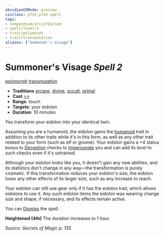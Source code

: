 ```yaml
---
obsidianUIMode: preview
cssclass: pf2e,pf2e-spell
tags:
- compendium/src/pf2e/som
- spell/level/2
- trait/polymorph
- trait/transmutation
aliases: ["Summoner's Visage"]
---
```

# Summoner's Visage *Spell 2*   
[polymorph](polymorph.md "Polymorph Effect Trait")  [transmutation](transmutation.md "Transmutation School Trait")  

- **Traditions** [arcane](arcane.md "Arcane Tradition Trait"), [divine](divine.md "Divine Tradition Trait"), [occult](occult.md "Occult Tradition Trait"), [primal](primal.md "Primal Tradition Trait")
- **Cast** [>>](chapter-9-playing-the-game.md#Actions "Two-Action") 
- **Range**: touch
- **Targets**: your eidolon
- **Duration**: 10 minutes

You transform your eidolon into your identical twin.

Assuming you are a humanoid, the eidolon gains the [humanoid](humanoid.md "Humanoid Creature Type Trait") trait in addition to its other traits while it's in this form, as well as any other trait related to your form (such as elf or gnome). Your eidolon gains a +4 status bonus to [Deception](skills.md#Deception) checks to [Impersonate](impersonate.md) you and can add its level to such checks even if it's untrained.

Although your eidolon looks like you, it doesn't gain any new abilities, and its statistics don't change in any way—the transformation is purely cosmetic. If this transformation reduces your eidolon's size, the eidolon loses any other effects of its larger size, such as any increase to reach.

Your eidolon can still use gear only if it has the eidolon trait, which allows eidolons to use it. Any such eidolon items the eidolon was wearing change size and shape, if necessary, and its effects remain active.

You can [Dismiss](dismiss.md) the spell.

**Heightened (4th)** The duration increases to 1 hour.

*Source: Secrets of Magic p. 135*